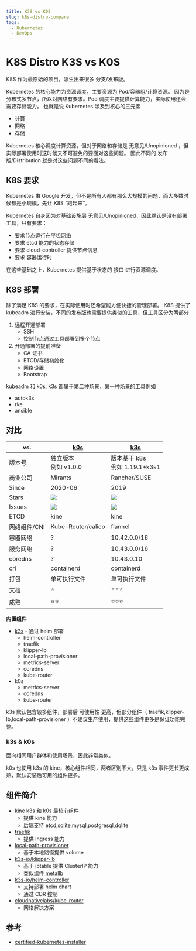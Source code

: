 ```yaml
---
title: K3S vs K0S
slug: k8s-distro-compare
tags:
  - Kubernetes
  - DevOps
---
```


# K8S Distro K3S vs K0S

K8S 作为最原始的项目，派生出来很多 分支/发布版。

Kubernetes 的核心能力为资源调度，主要资源为 Pod/容器组/计算资源。
因为是分布式多节点，所以对网络有要求。Pod 调度主要提供计算能力，实际使用还会需要存储能力。
也就是说 Kubernetes 涉及到核心的三元素

- 计算
- 网络
- 存储

Kubernetes 核心调度计算资源，但对于网络和存储是 无意见/Unopinioned ，但实际部署使用时这时候又不可避免的要面对这些问题。
因此不同的 发布版/Distribution 就是对这些问题不同的看法。

<!-- more -->

## K8S 要求

Kubernetes 由 Google 开发，但不是所有人都有那么大规模的问题，而大多数时候都是小规模，先让 K8S “跑起来”。

Kubernetes 自身因为对基础设施层 无意见/Unopinioned，因此默认是没有部署工具，只有要求：

- 要求节点运行在平坦网络
- 要求 etcd 能力的状态存储
- 要求 cloud-controller 提供节点信息
- 要求 容器运行时

在这些基础之上，Kubernetes 提供基于状态的 接口 进行资源调度。

## K8S 部署

除了满足 K8S 的要求，在实际使用时还希望能方便快捷的管理部署。
K8S 提供了 kubeadm 进行安装，不同的发布版也需要提供类似的工具，但工具区分为两部分

1. 远程开通部署
   - SSH
   - 控制节点通过工具部署到多个节点
2. 开通部署的提前准备
   - CA 证书
   - ETCD/存储初始化
   - 网络设置
   - Bootstrap

kubeadm 和 k0s, k3s 都属于第二种场景，第一种场景的工具例如

- autok3s
- rke
- ansible

## 对比

| vs.          | [k0s]                             | [k3s]                               |
| ------------ | --------------------------------- | ----------------------------------- |
| 版本号       | 独立版本<br/>例如 v1.0.0          | 版本基于 k8s <br/> 例如 1.19.1+k3s1 |
| 商业公司     | Mirants                           | Rancher/SUSE                        |
| Since        | 2020-06                           | 2019                                |
| Stars        | [![][k0s-stars]][k0sproject/k0s]  | [![][k3s-stars]][k3s-io/k3s]        |
| Issues       | [![][k0s-issues]][k0sproject/k0s] | [![][k3s-issues]][k3s-io/k3s]       |
| ETCD         | kine                              | kine                                |
| 网络组件/CNI | Kube-Router/calico                | flannel                             |
| 容器网络     | ?                                 | 10.42.0.0/16                        |
| 服务网络     | ?                                 | 10.43.0.0/16                        |
| coredns      | ?                                 | 10.43.0.10                          |
| cri          | containerd                        | containerd                          |
| 打包         | 单可执行文件                      | 单可执行文件                        |
| 文档         | ⭐️                               | ⭐️⭐️⭐️                           |
| 成熟         | ⭐️⭐️                            | ⭐️⭐️⭐️                           |

[k0s-issues]: https://img.shields.io/github/issues/k0sproject/k0s
[k0s-stars]: https://img.shields.io/github/stars/k0sproject/k0s
[k0s]: https://wener.me/notes/devops/kubernetes/distro/k0s
[k0sproject/k0s]: https://github.com/k0sproject/k0s
[k3s-io/k3s]: https://github.com/k3s-io/k3s
[k3s-issues]: https://img.shields.io/github/issues/k3s-io/k3s
[k3s-stars]: https://img.shields.io/github/stars/k3s-io/k3s
[k3s]: https://wener.me/notes/devops/kubernetes/distro/k3s

**内置组件**

- [k3s] - 通过 helm 部署
  - helm-controller
  - traefik
  - klipper-lb
  - local-path-provisioner
  - metrics-server
  - coredns
  - kube-router
- k0s
  - metrics-server
  - coredns
  - kube-router

k3s 默认包含较多组件，部署后 可使用性 更高，但部分组件（ traefik,klipper-lb,local-path-provisioner ）不建议生产使用，提供这些组件更多是保证功能完整。

### k3s & k0s

面向相同用户群体和使用场景，因此非常类似。

k0s 也使用 k3s 的 kine，核心组件相同，两者区别不大，只是 k3s 事件更长更成熟，默认安装后可用的组件更多。

## 组件简介

- [kine](https://wener.me/notes/devops/kubernetes/distro/kine)
  k3s 和 k0s 最核心组件
  - 提供 kine 能力
  - 后端支持 etcd,sqlite,mysql,postgresql,dqlite
- [traefik](https://wener.me/notes/devops/kubernetes/network/traefik-ingress)
  - 提供 Ingress 能力
- [local-path-provisioner](https://wener.me/notes/devops/kubernetes/storage/local-path-provisioner/)
  - 基于本地路径提供 volume
- [k3s-io/klipper-lb](https://github.com/k3s-io/klipper-lb)
  - 基于 iptable 提供 ClusterIP 能力
  - 类似组件 [metallb](https://wener.me/notes/devops/kubernetes/network/metallb/)
- [k3s-io/helm-controller](https://github.com/k3s-io/helm-controller)
  - 支持部署 helm chart
  - 通过 CDR 控制
- [cloudnativelabs/kube-router](https://github.com/cloudnativelabs/kube-router)
  - 网络解决方案

## 参考

- [certified-kubernetes-installer](https://landscape.cncf.io/card-mode?category=certified-kubernetes-installer&grouping=category)
